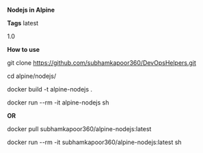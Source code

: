 
**Nodejs in Alpine**

**Tags**
latest

1.0

**How to use**

git clone https://github.com/subhamkapoor360/DevOpsHelpers.git

cd alpine/nodejs/

docker build -t alpine-nodejs .

docker run --rm -it alpine-nodejs sh

**OR**

docker pull subhamkapoor360/alpine-nodejs:latest

docker run --rm -it subhamkapoor360/alpine-nodejs:latest sh
